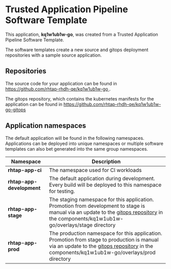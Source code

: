 # Trusted Application Pipeline Software Template

This application, **kq1w1ub1w-go**, was created from a Trusted Application Pipeline Software Template.

The software templates create a new source and gitops deployment repositories with a sample source application. 

## Repositories

The source code for your application can be found in [https://github.com/rhtap-rhdh-qe/kq1w1ub1w-go ](https://github.com/rhtap-rhdh-qe/kq1w1ub1w-go ).
 
The gitops repository, which contains the kubernetes manifests for the application can be found in 
[https://github.com/rhtap-rhdh-qe/kq1w1ub1w-go-gitops ](https://github.com/rhtap-rhdh-qe/kq1w1ub1w-go-gitops ) 

## Application namespaces 

The default application will be found in the following namespaces. Applications can be deployed into unique namespaces or multiple software templates can also bet generated into the same group namespaces.  

|  Namespace   |  Description   |  
| -------- | -------- |
| **rhtap-app-ci** | The namespace used for CI workloads |
| **rhtap-app-development** | The default application during development. Every build will be deployed to this namespace for testing. |
| **rhtap-app-stage** | The staging namespace for this application. Promotion from development to stage is manual via an update to the [gitops repository](https://github.com/rhtap-rhdh-qe/kq1w1ub1w-go-gitops ) in the components/kq1w1ub1w-go/overlays/stage directory |
| **rhtap-app-prod** | The production namespace for this application. Promotion from stage to production is manual via an update to the [gitops repository](https://github.com/rhtap-rhdh-qe/kq1w1ub1w-go-gitops ) in the components/kq1w1ub1w-go/overlays/prod directory |
